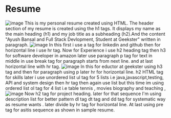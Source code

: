  # Resume
![image](https://github.com/Ayush19bansal/Resume_Assignment/assets/118842033/1a3e37f4-4eb9-4710-bacd-80ebff05ab4f)
This is my personal resume created using HTML. The header section of my resume is created using the h1 tags. It displays my name as the main heading (h1) and my job title as a subheading (h2).And the content "Ayush Bansal and Full Stack Devlopment, Student at Geekster" written in paragraph.
![image](https://github.com/Ayush19bansal/Resume_Assignment/assets/118842033/9da4827c-81c6-4cc8-bdb7-97dcf7cb202d) 
In this first i use a tag for linkedin and github then for horizontal line i use hr tag. Now for Experience i use h2 heading tag then h3 for software developer in amazon later use paragraph p tag for text in middle in use break tag for paragraph starts from next line. and at last horizontal line with hr tag.
![image](https://github.com/Ayush19bansal/Resume_Assignment/assets/118842033/01937b26-348b-4f15-ba46-3656e40e120c)
In this for eductor at geekster using h3 tag and then for paragraph using p later hr for horizontal line. h2 HTML tag for skills later i use unordered list ul tag for 5 lists i.e java,javascript,testing, API and system design then hr tag then again use list but this time im using ordered list ol tag for 4 list i.e table tennis , movies biography and teaching ,
![image](https://github.com/Ayush19bansal/Resume_Assignment/assets/118842033/8be11a0e-78ba-465b-9e38-b7c39c686914)
Now h2 tag for project heading. later for that sequence I'm using description list for better pattern dl tag dt tag and dd tag for systematic way as resume wants . later divide by hr tag for horizontal line.
At last using pre tag for asitis sequence as shown in sample resume.
